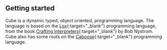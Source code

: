 ## Getting started

Cube is a dynamic typed, object oriented, programming language. The language is based on the [Lox](http://craftinginterpreters.com/the-lox-language.html){:target="_blank"} programming language, from the book [Crafting Interpreters](http://craftinginterpreters.com){:target="_blank"} by Bob Nystrom. Cube also has some roots on the [Caboose](https://docs.caboose.ga){:target="_blank"} programming language.